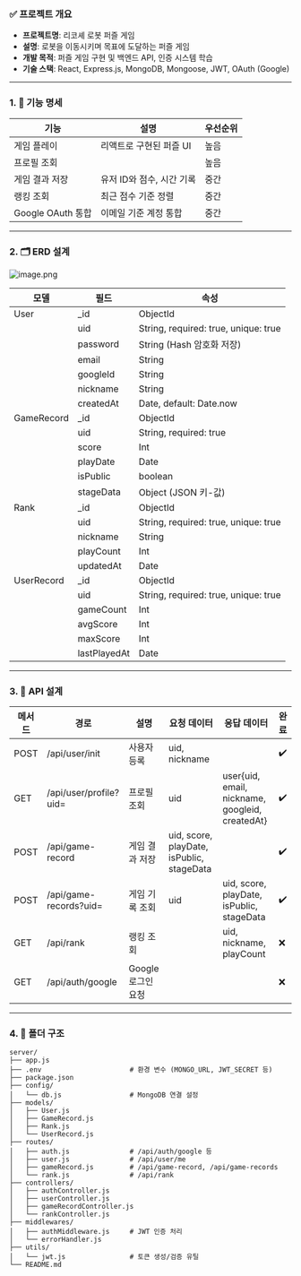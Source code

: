 ### ✅ 프로젝트 개요

- **프로젝트명**: 리코셰 로봇 퍼즐 게임
- **설명**: 로봇을 이동시키며 목표에 도달하는 퍼즐 게임
- **개발 목적**: 퍼즐 게임 구현 및 백엔드 API, 인증 시스템 학습
- **기술 스택**: React, Express.js, MongoDB, Mongoose, JWT, OAuth (Google)

---

### 1. 📌 기능 명세

| 기능 | 설명 | 우선순위 |
| --- | --- | --- |
| 게임 플레이 | 리액트로 구현된 퍼즐 UI | 높음 |
| 프로필 조회 |  | 높음 |
| 게임 결과 저장 | 유저 ID와 점수, 시간 기록 | 중간 |
| 랭킹 조회 | 최근 점수 기준 정렬 | 중간 |
| Google OAuth 통합 | 이메일 기준 계정 통합 | 중간 |

---

### 2. 🗂️ ERD 설계

![image.png](attachment:de13913c-222a-4df7-9d3e-c8440130135b:image.png)

| 모델 | 필드 | 속성 |
| --- | --- | --- |
| User | _id | ObjectId |
|  | uid | String, required: true, unique: true |
|  | password | String (Hash 암호화 저장) |
|  | email | String |
|  | googleId | String |
|  | nickname | String |
|  | createdAt | Date, default: Date.now |
| GameRecord | _id | ObjectId |
|  | uid | String, required: true |
|  | score | Int |
|  | playDate | Date |
|  | isPublic | boolean |
|  | stageData | Object (JSON 키-값) |
| Rank | _id | ObjectId |
|  | uid | String, required: true, unique: true |
|  | nickname | String |
|  | playCount | Int |
|  | updatedAt | Date |
| UserRecord | _id | ObjectId |
|  | uid | String, required: true, unique: true |
|  | gameCount | Int |
|  | avgScore | Int |
|  | maxScore | Int |
|  | lastPlayedAt | Date |

---

### 3. 🔗 API 설계

| 메서드 | 경로 | 설명 | 요청 데이터 | 응답 데이터 | 완료 |
| --- | --- | --- | --- | --- | --- |
| POST | /api/user/init | 사용자 등록 | uid, nickname |  | ✔️ |
| GET | /api/user/profile?uid= | 프로필 조회 | uid | user{uid, email, nickname, googleid, createdAt} | ✔️ |
| POST | /api/game-record | 게임 결과 저장 | uid, score, playDate, isPublic, stageData |  | ✔️ |
| POST | /api/game-records?uid= | 게임 기록 조회 | uid | uid, score, playDate, isPublic, stageData | ✔️ |
| GET | /api/rank | 랭킹 조회 |  | uid, nickname, playCount | ❌ |
| GET | /api/auth/google | Google 로그인 요청 |  |  | ❌ |

---

### 4. 🧾 폴더 구조

```
server/
├── app.js
├── .env                      # 환경 변수 (MONGO_URL, JWT_SECRET 등)
├── package.json
├── config/
│   └── db.js                 # MongoDB 연결 설정
├── models/
│   ├── User.js
│   ├── GameRecord.js
│   ├── Rank.js
│   └── UserRecord.js
├── routes/
│   ├── auth.js               # /api/auth/google 등
│   ├── user.js               # /api/user/me
│   ├── gameRecord.js         # /api/game-record, /api/game-records
│   └── rank.js               # /api/rank
├── controllers/
│   ├── authController.js
│   ├── userController.js
│   ├── gameRecordController.js
│   └── rankController.js
├── middlewares/
│   ├── authMiddleware.js     # JWT 인증 처리
│   └── errorHandler.js
├── utils/
│   └── jwt.js                # 토큰 생성/검증 유틸
└── README.md
```
